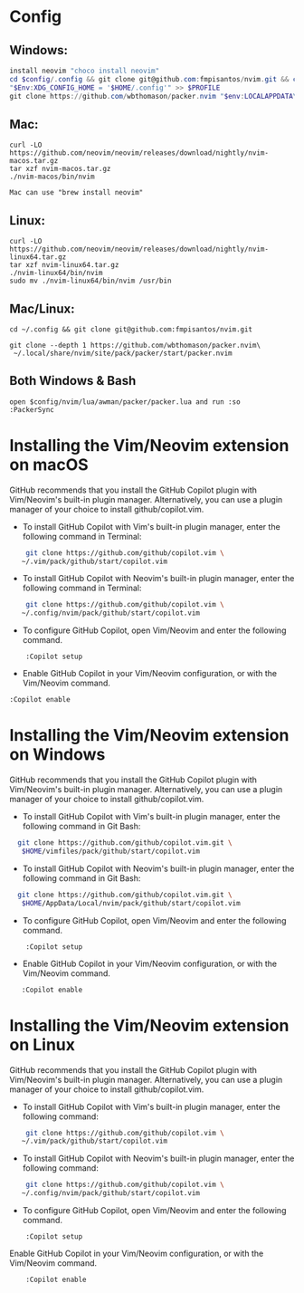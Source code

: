 # Config
## Windows: 
```powershell
install neovim "choco install neovim"
cd $config/.config && git clone git@github.com:fmpisantos/nvim.git && cd nvim
"$Env:XDG_CONFIG_HOME = '$HOME/.config'" >> $PROFILE
git clone https://github.com/wbthomason/packer.nvim "$env:LOCALAPPDATA\nvim-data\site\pack\packer\start\packer.nvim"
```
## Mac:
```shell
curl -LO https://github.com/neovim/neovim/releases/download/nightly/nvim-macos.tar.gz
tar xzf nvim-macos.tar.gz
./nvim-macos/bin/nvim
```
    Mac can use "brew install neovim"
## Linux:
```shell
curl -LO https://github.com/neovim/neovim/releases/download/nightly/nvim-linux64.tar.gz
tar xzf nvim-linux64.tar.gz
./nvim-linux64/bin/nvim
sudo mv ./nvim-linux64/bin/nvim /usr/bin 
```
## Mac/Linux:
```shell
cd ~/.config && git clone git@github.com:fmpisantos/nvim.git
```

```shell
git clone --depth 1 https://github.com/wbthomason/packer.nvim\
 ~/.local/share/nvim/site/pack/packer/start/packer.nvim
```
## Both Windows & Bash
    open $config/nvim/lua/awman/packer/packer.lua and run :so 
    :PackerSync 

# Installing the Vim/Neovim extension on macOS

GitHub recommends that you install the GitHub Copilot plugin with Vim/Neovim's built-in plugin manager. Alternatively, you can use a plugin manager of your choice to install github/copilot.vim.

- To install GitHub Copilot with Vim's built-in plugin manager, enter the following command in Terminal:

```bash
    git clone https://github.com/github/copilot.vim \
   ~/.vim/pack/github/start/copilot.vim
```

- To install GitHub Copilot with Neovim's built-in plugin manager, enter the following command in Terminal:

```bash
    git clone https://github.com/github/copilot.vim \
   ~/.config/nvim/pack/github/start/copilot.vim
```

- To configure GitHub Copilot, open Vim/Neovim and enter the following command.

```vim
    :Copilot setup
```

- Enable GitHub Copilot in your Vim/Neovim configuration, or with the Vim/Neovim command.

```vim
:Copilot enable
```

# Installing the Vim/Neovim extension on Windows

GitHub recommends that you install the GitHub Copilot plugin with Vim/Neovim's built-in plugin manager. Alternatively, you can use a plugin manager of your choice to install github/copilot.vim.

- To install GitHub Copilot with Vim's built-in plugin manager, enter the following command in Git Bash:

```bash
  git clone https://github.com/github/copilot.vim.git \
   $HOME/vimfiles/pack/github/start/copilot.vim
```

- To install GitHub Copilot with Neovim's built-in plugin manager, enter the following command in Git Bash:

```bash
  git clone https://github.com/github/copilot.vim.git \
   $HOME/AppData/Local/nvim/pack/github/start/copilot.vim
```

- To configure GitHub Copilot, open Vim/Neovim and enter the following command.

```vim
    :Copilot setup
```

- Enable GitHub Copilot in your Vim/Neovim configuration, or with the Vim/Neovim command.

```vim
   :Copilot enable
```

# Installing the Vim/Neovim extension on Linux

GitHub recommends that you install the GitHub Copilot plugin with Vim/Neovim's built-in plugin manager. Alternatively, you can use a plugin manager of your choice to install github/copilot.vim.

- To install GitHub Copilot with Vim's built-in plugin manager, enter the following command:

```bash
    git clone https://github.com/github/copilot.vim \
   ~/.vim/pack/github/start/copilot.vim
```

- To install GitHub Copilot with Neovim's built-in plugin manager, enter the following command:

```bash
    git clone https://github.com/github/copilot.vim \
   ~/.config/nvim/pack/github/start/copilot.vim
```

- To configure GitHub Copilot, open Vim/Neovim and enter the following command.

```vim
    :Copilot setup
```

Enable GitHub Copilot in your Vim/Neovim configuration, or with the Vim/Neovim command.

```vim
    :Copilot enable
```

